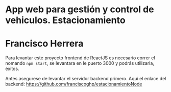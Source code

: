 # App web para gestión y control de vehiculos. Estacionamiento
# Francisco Herrera

Para levantar este proyecto frontend de ReactJS es necesario correr el nomando `npm start`,
se levantara en le puerto 3000 y podrás utilizarla, éxitos.

Antes asegurese de levantar el servidor backend primero.
Aquí el enlace del backend: https://github.com/franciscoghp/estacionamientoNode
